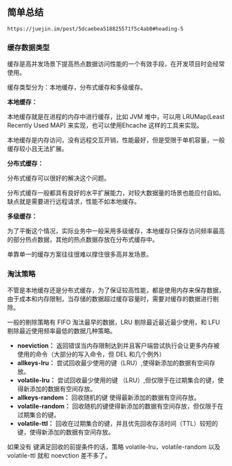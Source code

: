 ## 简单总结 ##

    https://juejin.im/post/5dcaebea518825571f5c4ab0#heading-5

### 缓存数据类型 ###

缓存是高并发场景下提高热点数据访问性能的一个有效手段，在开发项目时会经常使用。

缓存类型分为：本地缓存，分布式缓存和多级缓存。

**本地缓存：**

本地缓存就是在进程的内存中进行缓存，比如 JVM 堆中，可以用 LRUMap(Least Recently Used MAP) 来实现，也可以使用Ehcache 这样的工具来实现。

本地缓存是内存访问，没有远程交互开销，性能最好，但是受限于单机容量，一般缓存较小且无法扩展。

**分布式缓存：**

分布式缓存可以很好的解决这个问题。

分布式缓存一般都具有良好的水平扩展能力，对较大数据量的场景也能应付自如。缺点就是需要进行远程请求，性能不如本地缓存。

**多级缓存：**

为了平衡这个情况，实际业务中一般采用多级缓存，本地缓存只保存访问频率最高的部分热点数据，其他的热点数据存放在分布式缓存中。

单靠单一的缓存方案往往很难以撑住很多高并发场景。

### 淘汰策略 ###

不管是本地缓存还是分布式缓存，为了保证较高性能，都是使用内存来保存数据，由于成本和内存限制，当存储的数据超过缓存容量时，需要对缓存的数据进行剔除。

一般的剔除策略有 FIFO 淘汰最早的数据，LRU 剔除最近最近最少使用，和 LFU 剔除最近使用频率最低的数据几种策略。

- **noeviction：** 返回错误当内存限制达到并且客户端尝试执行会让更多内存被使用的命令（大部分的写入命令，但 DEL 和几个例外）
- **allkeys-lru：** 尝试回收最少使用的键（LRU）,使得新添加的数据有空间存放。
- **volatile-lru：** 尝试回收最少使用的键 （LRU）,但仅限于在过期集合的键，使得新添加的数据有空间存放。
- **allkeys-random：** 回收随机的键 使得最新添加的数据有空间存放。
- **volatile-random：** 回收随机的键使得新添加的数据有空间存放，但仅限于在过期集合的键。
- **volatile-ttl：** 回收在过期集合的键，并且优先回收存活时间（TTL）较短的键，使得新添加的数据有空间存放。

如果没有 键满足回收的前提条件的话，策略 volatile-lru，volatile-random 以及 volatile-ttl 就和 noevction 差不多了。

